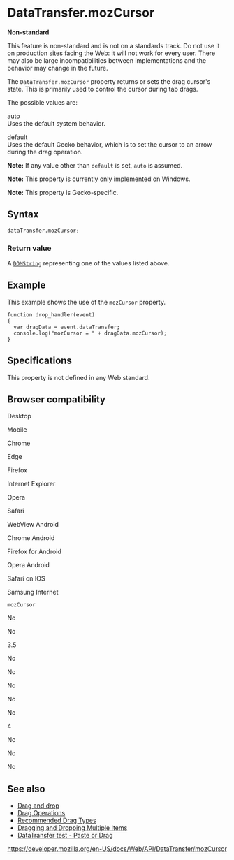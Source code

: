 # DataTransfer.mozCursor

**Non-standard**

This feature is non-standard and is not on a standards track. Do not use it on production sites facing the Web: it will not work for every user. There may also be large incompatibilities between implementations and the behavior may change in the future.

The `DataTransfer.mozCursor` property returns or sets the drag cursor's state. This is primarily used to control the cursor during tab drags.

The possible values are:

auto  
Uses the default system behavior.

default  
Uses the default Gecko behavior, which is to set the cursor to an arrow during the drag operation.

**Note:** If any value other than `default` is set, `auto` is assumed.

**Note:** This property is currently only implemented on Windows.

**Note:** This property is Gecko-specific.

## Syntax

    dataTransfer.mozCursor;

### Return value

A [`DOMString`](../domstring) representing one of the values listed above.

## Example

This example shows the use of the `mozCursor` property.

    function drop_handler(event)
    {
      var dragData = event.dataTransfer;
      console.log("mozCursor = " + dragData.mozCursor);
    }

## Specifications

This property is not defined in any Web standard.

## Browser compatibility

Desktop

Mobile

Chrome

Edge

Firefox

Internet Explorer

Opera

Safari

WebView Android

Chrome Android

Firefox for Android

Opera Android

Safari on IOS

Samsung Internet

`mozCursor`

No

No

3.5

No

No

No

No

No

4

No

No

No

## See also

- [Drag and drop](../html_drag_and_drop_api)
- [Drag Operations](../html_drag_and_drop_api/drag_operations)
- [Recommended Drag Types](../html_drag_and_drop_api/recommended_drag_types)
- [Dragging and Dropping Multiple Items](../html_drag_and_drop_api/multiple_items)
- [DataTransfer test - Paste or Drag](https://codepen.io/tech_query/pen/MqGgap)

<a href="https://developer.mozilla.org/en-US/docs/Web/API/DataTransfer/mozCursor" class="_attribution-link">https://developer.mozilla.org/en-US/docs/Web/API/DataTransfer/mozCursor</a>
